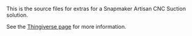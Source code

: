 This is the source files for extras for a Snapmaker Artisan CNC Suction solution.

See the [Thingiverse page](https://www.thingiverse.com/thing:6776709) for more information.